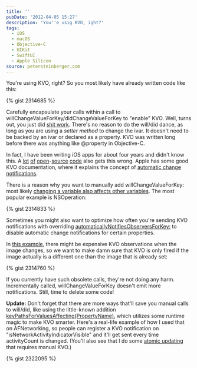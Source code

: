 ```yaml
---
title: ''
pubDate: '2012-04-05 15:27'
description: 'You''e usig KVO, ight?'
tags:
  - iOS
  - macOS
  - Objective-C
  - UIKit
  - SwiftUI
  - Apple Silicon
source: petersteinberger.com
---
```


You're using KVO, right? So you most likely have already written code like this:

{% gist 2314685 %}

Carefully encapsulate your calls within a call to willChangeValueForKey/didChangeValueForKey to "enable" KVO.
Well, turns out, you just did [shit work](http://files.sharenator.com/shit_Engineer_explains_why_lightsabers_WOULDNT_work-s600x477-89574-580.jpg). There's no reason to do the will/did dance, as long as you are using a *setter method* to change the ivar. It doesn't need to be backed by an ivar or declared as a property. KVO was written long before there was anything like @property in Objective-C.

In fact, I have been writing iOS apps for about four years and didn't know this. A [lot](https://github.com/mattt/TTTAttributedLabel/blob/d09777b2875381d660d1a183c0cb41b7f1068a32/TTTAttributedLabel.m#L226) [of](https://github.com/quamen/noise/blob/2021a1e9348ee9bb9c17b42f32f498d569b22d5e/Message.m#L20) [open](https://github.com/artifacts/microcosm/blob/a5adb56469aad80897f3496d71b150b6f3cbbcd7/TextureAtlas.m#L63)-[source](https://github.com/blommegard/HSPlayer/blob/6f4bb5215dd1f30a71d3fcdba46e3a7bcf3a84d1/HSPlayer/HSPlayerView.m#L278) [code](https://github.com/abrahamvegh/AVWebViewController/blob/f24720b414106ecb7bcd4a0ad5f7c6e34a1f2c8f/AVWebViewController.m#L64) also gets this wrong. Apple has some good KVO documentation, where it explains the concept of [automatic change notifications](http://developer.apple.com/library/mac/#documentation/Cocoa/Conceptual/KeyValueObserving/Articles/KVOCompliance.html#//apple_ref/doc/uid/20002178-BAJEAIEE).

There is a reason why you want to manually add willChangeValueForKey: most likely [changing a variable also affects other variables](https://github.com/BigZaphod/Chameleon/blob/d8a6d6c680abe4609ddad7b24f154f0166e486fa/UIKit/Classes/UIView.m#L224). The most popular example is NSOperation:

{% gist 2314833 %}

Sometimes you might also want to optimize how often you're sending KVO notifications with overriding [automaticallyNotifiesObserversForKey:](http://developer.apple.com/library/mac/documentation/Cocoa/Reference/Foundation/Protocols/NSKeyValueObserving_Protocol/Reference/Reference.html#//apple_ref/occ/clm/NSObject/automaticallyNotifiesObserversForKey:) to disable automatic change notifications for certain properties.

In [this example](https://github.com/keremk/CViPhoneLibrary/blob/a845c169916c0dea05680773b10e85f8020ae700/CVLibrary/CVImage.m#L27), there might be expensive KVO observations when the image changes, so we want to make damn sure that KVO is only fired if the image actually is a different one than the image that is already set:

{% gist 2314760 %}

If you currently have such obsolete calls, they're not doing any harm. Incrementally called, willChangeValueForKey doesn't emit more notifications. Still, time to delete some code!

**Update:** Don't forget that there are more ways that'll save you manual calls to will/did, like using the little-known addition [keyPathsForValuesAffecting(PropertyName)](https://developer.apple.com/library/mac/#documentation/Cocoa/Conceptual/KeyValueObserving/Articles/KVODependentKeys.html#//apple_ref/doc/uid/20002179-BAJEAIEE), which utilizes some runtime magic to make KVO smarter. Here's a real-life example of how I used that on AFNetworking, so people can register a KVO notification on "isNetworkActivityIndicatorVisible" and it'll get sent every time activityCount is changed. (You'll also see that I do some [atomic updating](http://www.mikeash.com/pyblog/friday-qa-2011-03-04-a-tour-of-osatomic.html) that requires manual KVO.)

{% gist 2322095 %}
